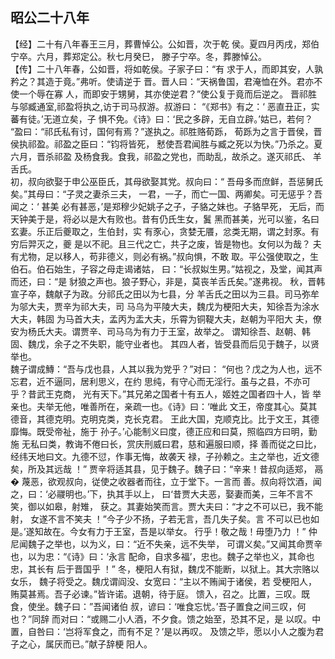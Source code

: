 ## 昭公二十八年

【经】二十有八年春王三月，葬曹悼公。公如晋，次于乾
侯。夏四月丙戌，郑伯宁卒。六月，葬郑定公。秋七月癸巳，
滕子宁卒。冬，葬滕悼公。  
【传】二十八年春，公如晋，将如乾侯。子家子曰：“有
求于人，而即其安，人孰矜之？其造于竟。”弗听。使请逆于
晋。晋人曰：“天祸鲁国，君淹恤在外。君亦不使一个辱在寡
人，而即安于甥舅，其亦使逆君？”使公复于竟而后逆之。
晋祁胜与邬臧通室,祁盈将执之,访于司马叔游。叔游曰：
“《郑书》有之：‘ 恶直丑正，实蕃有徒。’无道立矣，子
惧不免。《诗》曰：‘民之多辟，无自立辟。’姑已，若何？
“盈曰：“祁氏私有讨，国何有焉？”遂执之。祁胜赂荀跞，
荀跞为之言于晋侯，晋侯执祁盈。祁盈之臣曰：“钧将皆死，
慭使吾君闻胜与臧之死以为快。”乃杀之。夏六月，晋杀祁盈
及杨食我。食我，祁盈之党也，而助乱，故杀之。遂灭祁氏、
羊舌氏。  
初，叔向欲娶于申公巫臣氏，其母欲娶其党。叔向曰：“
吾母多而庶鲜，吾惩舅氏矣。”其母曰：“子灵之妻杀三夫，
一君，一子，而亡一国、两卿矣。可无惩乎？吾闻之：‘ 甚美
必有甚恶，’是郑穆少妃姚子之子，子貉之妹也。子貉早死，
无后，而天钟美于是，将必以是大有败也。昔有仍氏生女，鬒
黑而甚美，光可以鉴，名曰玄妻。乐正后夔取之，生伯封，实
有豕心，贪婪无餍，忿类无期，谓之封豕。有穷后羿灭之，夔
是以不祀。且三代之亡，共子之废，皆是物也。女何以为哉？
夫有尤物，足以移人，苟非德义，则必有祸。”叔向惧，不敢
取。平公强使取之，生伯石。伯石始生，子容之母走谒诸姑，
曰：“长叔姒生男。”姑视之，及堂，闻其声而还，曰：“是
豺狼之声也。狼子野心，非是，莫丧羊舌氏矣。”遂弗视。
秋，晋韩宣子卒，魏献子为政。分祁氏之田以为七县，分
羊舌氏之田以为三县。司马弥牟为邬大夫，贾辛为祁大夫，司
马乌为平陵大夫，魏戊为梗阳大夫，知徐吾为涂水大夫，韩固
为马首大夫，孟丙为盂大夫，乐霄为铜鞮大夫，赵朝为平阳大
夫，僚安为杨氏大夫。谓贾辛、司马乌为有力于王室，故举之。
谓知徐吾、赵朝、韩固、魏戊，余子之不失职，能守业者也。
其四人者，皆受县而后见于魏子，以贤举也。  
魏子谓成鱄：“吾与戊也县，人其以我为党乎？”对曰：
“何也？戊之为人也，远不忘君，近不逼同，居利思义，在约
思纯，有守心而无淫行。虽与之县，不亦可乎？昔武王克商，
光有天下。”其兄弟之国者十有五人，姬姓之国者四十人，皆
举亲也。夫举无他，唯善所在，亲疏一也。《诗》曰：‘唯此
文王，帝度其心。莫其德音，其德克明。克明克类，克长克君。
王此大国，克顺克比。比于文王，其德靡悔。既受帝祉，施于
孙子。’心能制义曰度，德正应和曰莫，照临四方曰明，勤施
无私曰类，教诲不倦曰长，赏庆刑威曰君，慈和遍服曰顺，择
善而従之曰比，经纬天地曰文。九德不愆，作事无悔，故袭天
禄，子孙赖之。主之举也，近文德矣，所及其远哉 ！”
贾辛将适其县，见于魏子。魏子曰：“辛来！昔叔向适郑，
鬲� 蔑恶，欲观叔向，従使之收器者而往，立于堂下。一言而
善。叔向将饮酒，闻之，曰：‘必鬷明也。’下，执其手以上，
曰‘昔贾大夫恶，娶妻而美，三年不言不笑，御以如皋，射雉，
获之。其妻始笑而言。贾大夫曰：“才之不可以已，我不能射，
女遂不言不笑夫 ！”今子少不扬，子若无言，吾几失子矣。言
不可以已也如是。’遂知故在。今女有力于王室，吾是以举女。
行乎！敬之哉！毋堕乃力 ！”
仲尼闻魏子之举也，以为义，曰：“近不失亲，远不失举，
可谓义矣。”又闻其命贾辛也，以为忠：“《诗》曰：‘永言
配命，自求多福’，忠也。魏子之举也义，其命也忠，其长有
后于晋国乎 ！”
冬，梗阳人有狱，魏戊不能断，以狱上。其大宗赂以女乐，
魏子将受之。魏戊谓阎没、女宽曰：“主以不贿闻于诸侯，若
受梗阳人，贿莫甚焉。吾子必谏。”皆许诺。退朝，待于庭。
馈入，召之。比置，三叹。既食，使坐。魏子曰：”吾闻诸伯
叔，谚曰：‘唯食忘忧。’吾子置食之间三叹，何也？”同辞
而对曰：“或赐二小人酒，不夕食。馈之始至，恐其不足，是
以叹。中置，自咎曰：‘岂将军食之，而有不足？’是以再叹。
及馈之毕，愿以小人之腹为君子之心，属厌而已。”献子辞梗
阳人。  

